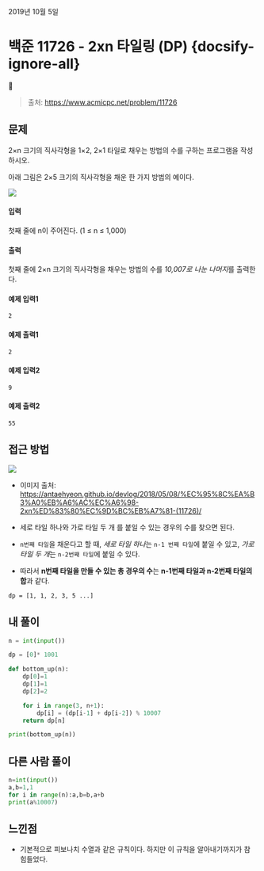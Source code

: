 
2019년 10월 5일

# 백준 11726 - 2xn 타일링 (DP) {docsify-ignore-all}

> 출처: https://www.acmicpc.net/problem/11726

## 문제

2×n 크기의 직사각형을 1×2, 2×1 타일로 채우는 방법의 수를 구하는 프로그램을 작성하시오.

아래 그림은 2×5 크기의 직사각형을 채운 한 가지 방법의 예이다.

![](https://user-images.githubusercontent.com/34808501/66454211-2356bf80-eaa2-11e9-887f-5463878dafa5.png)

#### 입력

첫째 줄에 n이 주어진다. (1 ≤ n ≤ 1,000)

#### 출력

첫째 줄에 2×n 크기의 직사각형을 채우는 방법의 수를 *10,007로 나눈 나머지*를 출력한다.

#### 예제 입력1

```
2
```

#### 예제 출력1

```
2
```

#### 예제 입력2

```
9
```

#### 예제 출력2

```
55
```

## 접근 방법

![](https://user-images.githubusercontent.com/34808501/66454216-281b7380-eaa2-11e9-88b1-e8e21e3baae6.png)
- 이미지 출처: https://antaehyeon.github.io/devlog/2018/05/08/%EC%95%8C%EA%B3%A0%EB%A6%AC%EC%A6%98-2xn%ED%83%80%EC%9D%BC%EB%A7%81-(11726)/


- 세로 타일 하나와 가로 타일 두 개 를 붙일 수 있는 경우의 수를 찾으면 된다.

- `n번째 타일`을 채운다고 할 때, *세로 타일 하나*는 `n-1 번째 타일`에 붙일 수 있고, *가로 타일 두 개*는 `n-2번째 타일`에 붙일 수 있다.

- 따라서 **n번째 타일을 만들 수 있는 총 경우의 수**는 **n-1번째 타일과 n-2번째 타일의 합**과 같다.

```
dp = [1, 1, 2, 3, 5 ...]
```

## 내 풀이

```python
n = int(input())

dp = [0]* 1001

def bottom_up(n):
    dp[0]=1
    dp[1]=1
    dp[2]=2

    for i in range(3, n+1):
        dp[i] = (dp[i-1] + dp[i-2]) % 10007
    return dp[n]

print(bottom_up(n))
```

## 다른 사람 풀이

```python
n=int(input())
a,b=1,1
for i in range(n):a,b=b,a+b
print(a%10007) 
```

## 느낀점
- 기본적으로 피보나치 수열과 같은 규칙이다. 하지만 이 규칙을 알아내기까지가 참 힘들었다.
